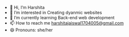 - 👋 Hi, I’m Harshita 
- 👀 I’m interested in Creating dyanmic websites
- 🌱 I’m currently learning Back-end web development
- 📫 How to reach me harshitajaiswal1704005@gmail.com
- 😄 Pronouns: she/her

